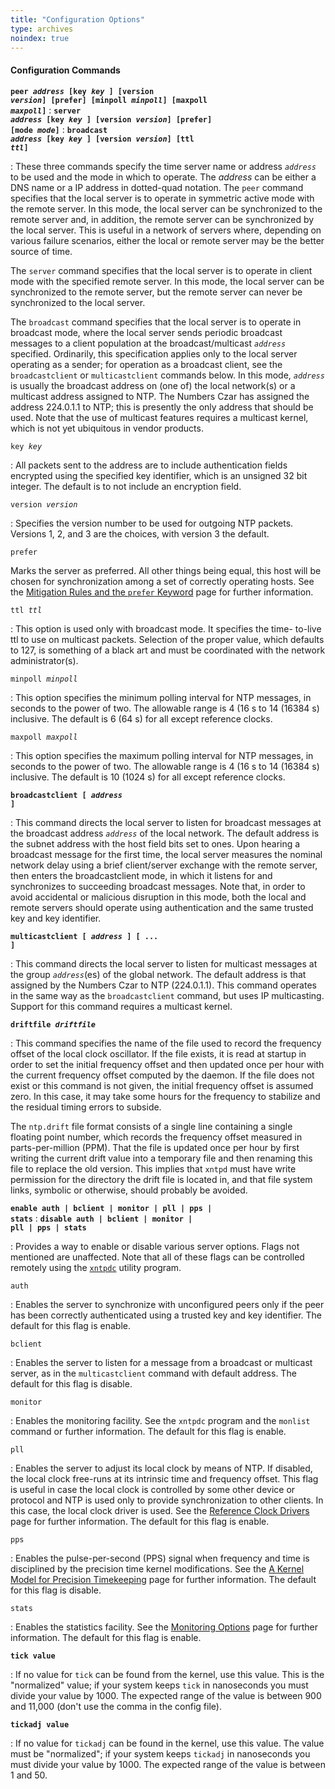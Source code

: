 ```yaml
---
title: "Configuration Options"
type: archives
noindex: true
---
```


#### Configuration Commands

<code>**peer _address_ [key _key_ ] [version _version_] [prefer] [minpoll _minpoll_] [maxpoll _maxpoll_]**</code>
: <code>**server _address_ [key _key_ ] [version _version_] [prefer] [mode _mode_]**</code>
: <code>**broadcast _address_ [key _key_ ] [version _version_] [ttl _ttl_]**</code>

: These three commands specify the time server name or address <code>_address_</code> to be used and the mode in which to operate. The _address_ can be either a DNS name or a IP address in dotted-quad notation. The <code>peer</code> command specifies that the local server is to operate in symmetric active mode with the remote server. In this mode, the local server can be synchronized to the remote server and, in addition, the remote server can be synchronized by the local server. This is useful in a network of servers where, depending on various failure scenarios, either the local or remote server may be the better source of time.

The <code>server</code> command specifies that the local server is to operate in client mode with the specified remote server. In this mode, the local server can be synchronized to the remote server, but the remote server can never be synchronized to the local server.

The <code>broadcast</code> command specifies that the local server is to operate in broadcast mode, where the local server sends periodic broadcast messages to a client population at the broadcast/multicast <code>_address_</code> specified. Ordinarily, this specification applies only to the local server operating as a sender; for operation as a broadcast client, see the <code>broadcastclient</code> or <code>multicastclient</code> commands below. In this mode, <code>_address_</code> is usually the broadcast address on (one of) the local network(s) or a multicast address assigned to NTP. The Numbers Czar has assigned the address 224.0.1.1 to NTP; this is presently the only address that should be used. Note that the use of multicast features requires a multicast kernel, which is not yet ubiquitous in vendor products.

<code>key _key_</code>

: All packets sent to the address are to include authentication fields encrypted using the specified key identifier, which is an unsigned 32 bit integer. The default is to not include an encryption field. 

<code>version _version_</code>

: Specifies the version number to be used for outgoing NTP packets. Versions 1, 2, and 3 are the choices, with version 3 the default.  

<code>prefer</code>

Marks the server as preferred. All other things being equal, this host will be chosen for synchronization among a set of correctly operating hosts. See the [Mitigation Rules and the <code>prefer</code> Keyword](/archives/3-5.93e/prefer/) page for further information. 

<code>ttl _ttl_</code>

: This option is used only with broadcast mode. It specifies the time- to-live ttl to use on multicast packets. Selection of the proper value, which defaults to 127, is something of a black art and must be coordinated with the network administrator(s). 

<code>minpoll _minpoll_</code>

: This option specifies the minimum polling interval for NTP messages, in seconds to the power of two. The allowable range is 4 (16 s to 14 (16384 s) inclusive. The default is 6 (64 s) for all except reference clocks. 

<code>maxpoll _maxpoll_</code>

: This option specifies the maximum polling interval for NTP messages, in seconds to the power of two. The allowable range is 4 (16 s to 14 (16384 s) inclusive. The default is 10 (1024 s) for all except reference clocks. 

<code>**broadcastclient [ _address_ ]**</code>

: This command directs the local server to listen for broadcast messages at the broadcast address <code>_address_</code> of the local network. The default address is the subnet address with the host field bits set to ones. Upon hearing a broadcast message for the first time, the local server measures the nominal network delay using a brief client/server exchange with the remote server, then enters the broadcastclient mode, in which it listens for and synchronizes to succeeding broadcast messages. Note that, in order to avoid accidental or malicious disruption in this mode, both the local and remote servers should operate using authentication and the same trusted key and key identifier.

<code>**multicastclient [ _address_ ] [ ... ]**</code>

: This command directs the local server to listen for multicast messages at the group <code>_address_</code>(es) of the global network. The default address is that assigned by the Numbers Czar to NTP (224.0.1.1). This command operates in the same way as the <code>broadcastclient</code> command, but uses IP multicasting. Support for this command requires a multicast kernel.

<code>**driftfile _driftfile_**</code>

: This command specifies the name of the file used to record the frequency offset of the local clock oscillator. If the file exists, it is read at startup in order to set the initial frequency offset and then updated once per hour with the current frequency offset computed by the daemon. If the file does not exist or this command is not given, the initial frequency offset is assumed zero. In this case, it may take some hours for the frequency to stabilize and the residual timing errors to subside.

The <code>ntp.drift</code> file format consists of a single line containing a single floating point number, which records the frequency offset measured in parts-per-million (PPM). That the file is updated once per hour by first writing the current drift value into a temporary file and then renaming this file to replace the old version. This implies that <code>xntpd</code> must have write permission for the directory the drift file is located in, and that file system links, symbolic or otherwise, should probably be avoided.

<code>**enable auth | bclient | monitor | pll | pps | stats**</code>
: <code>**disable auth | bclient | monitor | pll | pps | stats**</code>

: Provides a way to enable or disable various server options. Flags not mentioned are unaffected. Note that all of these flags can be controlled remotely using the [<code>xntpdc</code>](/archives/3-5.93e/xntpdc/) utility program.

<code>auth</code>

: Enables the server to synchronize with unconfigured peers only if the peer has been correctly authenticated using a trusted key and key identifier. The default for this flag is enable.

<code>bclient</code>

: Enables the server to listen for a message from a broadcast or multicast server, as in the <code>multicastclient</code> command with default address. The default for this flag is disable.

<code>monitor</code>

: Enables the monitoring facility. See the <code>xntpdc</code> program and the <code>monlist</code> command or further information. The default for this flag is enable.

<code>pll</code>

: Enables the server to adjust its local clock by means of NTP. If disabled, the local clock free-runs at its intrinsic time and frequency offset. This flag is useful in case the local clock is controlled by some other device or protocol and NTP is used only to provide synchronization to other clients. In this case, the local clock driver is used. See the [Reference Clock Drivers](/archives/3-5.93e/refclock/) page for further information. The default for this flag is enable.

<code>pps</code>

: Enables the pulse-per-second (PPS) signal when frequency and time is disciplined by the precision time kernel modifications. See the [A Kernel Model for Precision Timekeeping](/archives/3-5.93e/kern/) page for further information. The default for this flag is disable.

<code>stats</code>

: Enables the statistics facility. See the [Monitoring Options](/archives/3-5.93e/monopt/) page for further information. The default for this flag is enable.

<code>**tick value**</code>

: If no value for <code>tick</code> can be found from the kernel, use this value. This is the "normalized" value; if your system keeps <code>tick</code> in nanoseconds you must divide your value by 1000. The expected range of the value is between 900 and 11,000 (don't use the comma in the config file).

<code>**tickadj value**</code>

: If no value for <code>tickadj</code> can be found in the kernel, use this value. The value must be "normalized"; if your system keeps <code>tickadj</code> in nanoseconds you must divide your value by 1000. The expected range of the value is between 1 and 50.